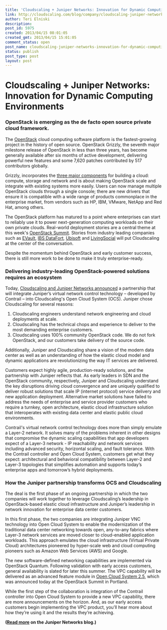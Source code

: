 ```yaml
---
title: 'Cloudscaling + Juniper Networks: Innovation for Dynamic Computing Environments'
link: http://cloudscaling.com/blog/company/cloudscaling-juniper-networks-innovation-for-dynamic-computing-environments/
author: Teri Elniski
description: 
post_id: 5975
created: 2013/04/15 08:01:05
created_gmt: 2013/04/15 15:01:05
comment_status: open
post_name: cloudscaling-juniper-networks-innovation-for-dynamic-computing-environments
status: publish
post_type: post
layout: post
---
```


# Cloudscaling + Juniper Networks: Innovation for Dynamic Computing Environments

### OpenStack is emerging as the de facto open source private cloud framework.

The [OpenStack](http://www.openstack.org/) cloud computing software platform is the fastest-growing project in the history of open source. OpenStack Grizzly, the seventh major milestone release of OpenStack in less than three years, has become generally available after six months of active development, delivering powerful new features and some 7,620 patches contributed by 517 contributors globally.

Grizzly, incorporates the [three major components](http://www.openstack.org/software/) for building a cloud: compute, storage and network and is about making OpenStack scale and integrate with existing systems more easily. Users can now manage multiple OpenStack clouds through a single console; there are new drivers that ensure it is compatible with a wide range of products commonplace in the enterprise market, from vendors such as HP, IBM, VMware, NetApp and Red Hat, among others.

The OpenStack platform has matured to a point where enterprises can start to reliably use it to power next-generation computing workloads on their own private clouds. Real-world deployment stories are a central theme at this week's [OpenStack Summit](http://www.openstack.org/summit/portland-2013/). Stories from industry leading companies such as [EVault](http://www.evault.com/), [IBS DataFort](http://www.cloudscaling.com/blog/press-releases/ibs-datafort-chooses-open-cloud-system-for-public-elastic-cloud-infrastructure-deployment/), [Ubisoft](http://www.cloudscaling.com/blog/press-releases/ubisoft-chooses-cloudscaling-open-cloud-system/) and [LivingSocial](http://www.cloudscaling.com/blog/press-releases/livingsocial-chooses-open-cloud-system/) will put Cloudscaling at the center of the conversation.

Despite the momentum behind OpenStack and early customer success, there is still more work to be done to make it truly enterprise-ready.

### Delivering industry-leading OpenStack-powered solutions requires an ecosystem

Today, [Cloudscaling and Juniper Networks announced](/blog/press-releases/juniper/) a partnership that will integrate Juniper’s virtual network control technology – developed by Contrail – into Cloudscaling's Open Cloud System (OCS). Juniper chose Cloudscaling for several reasons:

  1. Cloudscaling engineers understand network engineering and cloud deployments at scale.
  2. Cloudscaling has the technical chops and experience to deliver to the most demanding enterprise customers.
  3. Cloudscaling uses 100% community OpenStack code. We do not fork OpenStack, and our customers take delivery of the source code.

Additionally, Juniper and Cloudscaling share a vision of the modern data center as well as an understanding of how the elastic cloud model and dynamic applications are revolutionizing the way IT services are delivered.

Customers expect highly agile, production-ready solutions, and the partnership with Juniper reflects that. As early leaders in SDN and the OpenStack community, respectively, Juniper and Cloudscaling understand the key disruptions driving cloud convergence and are uniquely qualified to deliver robust solutions that scale IP (internet protocol) service delivery and new application deployment. Alternative market solutions have failed to address the needs of enterprise and service provider customers who require a turnkey, open architecture, elastic cloud infrastructure solution that interoperates with existing data center and elastic public cloud environments.

Contrail's virtual network control technology does more than simply emulate a Layer-2 network. It solves many of the problems inherent in other designs that compromise the dynamic scaling capabilities that app developers expect of a Layer-3 network - IP reachability and network services including advanced security, horizontal scaling, and fault tolerance. With the Contrail controller and Open Cloud System, customers get what they expect: architectural and behavioral compatibility between Layer-2 and Layer-3 topologies that simplifies automation and supports today’s enterprise apps and tomorrow’s hybrid deployments.

### How the Juniper partnership transforms OCS and Cloudscaling

The deal is the first phase of an ongoing partnership in which the two companies will work together to leverage Cloudscaling’s leadership in OpenStack-based elastic cloud infrastructure and Juniper’s leadership in network innovation for enterprise data center customers.

In this first phase, the two companies are integrating Juniper VNC technology into Open Cloud System to enable the modernization of the traditional data center networking towards open, any-to-any fabrics where Layer-3 network services are moved closer to cloud-enabled application workloads. This approach emulates the cloud infrastructure (Virtual Private Cloud) architectures pioneered by hyper-scale web and cloud computing pioneers such as Amazon Web Services (AWS) and Google.

The new software-defined networking capabilities are implemented via OpenStack Quantum. Following validation with early access customers, general availability is slated for later this summer. The VPC capability will be delivered as an advanced feature module in [Open Cloud System 2.5](/blog/press-releases/ocs25/), which was announced today at the OpenStack Summit in Portland.

While the first step of the collaboration is integration of the Contrail controller into Open Cloud System to provide a new VPC capability, there are more announcements on the horizon. And, as our early access customers begin implementing the VPC product, you’ll hear more about how they’re using it and the results they’re achieving.

**([Read more](http://forums.juniper.net/t5/The-New-Network/Agility-for-the-Cloud-with-Juniper-and-OpenStack/ba-p/187205) on the Juniper Networks blog.)**